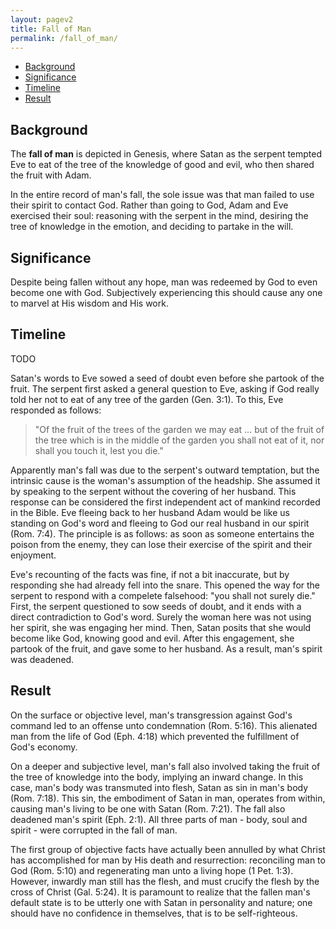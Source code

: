 ```yaml
---
layout: pagev2
title: Fall of Man
permalink: /fall_of_man/
---
```

- [Background](#background)
- [Significance](#significance)
- [Timeline](#timeline)
- [Result](#result)

## Background

The **fall of man** is depicted in Genesis, where Satan as the serpent tempted Eve to eat of the tree of the knowledge of good and evil, who then shared the fruit with Adam. 

In the entire record of man's fall, the sole issue was that man failed to use their spirit to contact God. Rather than going to God, Adam and Eve exercised their soul: reasoning with the serpent in the mind, desiring the tree of knowledge in the emotion, and deciding to partake in the will.

## Significance

Despite being fallen without any hope, man was redeemed by God to even become one with God. Subjectively experiencing this should cause any one to marvel at His wisdom and His work.

## Timeline
TODO

Satan's words to Eve sowed a seed of doubt even before she partook of the fruit. The serpent first asked a general question to Eve, asking if God really told her not to eat of any tree of the garden (Gen. 3:1). To this, Eve responded as follows:

>"Of the fruit of the trees of the garden we may eat ... but of the fruit of the tree which is in the middle of the garden you shall not eat of it, nor shall you touch it, lest you die."

Apparently man's fall was due to the serpent's outward temptation, but the intrinsic cause is the woman's assumption of the headship. She assumed it by speaking to the serpent without the covering of her husband. This response can be considered the first independent act of mankind recorded in the Bible. Eve fleeing back to her husband Adam would be like us standing on God's word and fleeing to God our real husband in our spirit (Rom. 7:4). The principle is as follows: as soon as someone entertains the poison from the enemy, they can lose their exercise of the spirit and their enjoyment.

Eve's recounting of the facts was fine, if not a bit inaccurate, but by responding she had already fell into the snare. This opened the way for the serpent to respond with a compelete falsehood: "you shall not surely die." First, the serpent questioned to sow seeds of doubt, and it ends with a direct contradiction to God's word. Surely the woman here was not using her spirit, she was engaging her mind. Then, Satan posits that she would become like God, knowing good and evil. After this engagement, she partook of the fruit, and gave some to her husband. As a result, man's spirit was deadened.

## Result

On the surface or objective level, man's transgression against God's command led to an offense unto condemnation (Rom. 5:16). This alienated man from the life of God (Eph. 4:18) which prevented the fulfillment of God's economy. 

On a deeper and subjective level, man's fall also involved taking the fruit of the tree of knowledge into the body, implying an inward change. In this case, man's body was transmuted into flesh, Satan as sin in man's body (Rom. 7:18). This sin, the embodiment of Satan in man, operates from within, causing man's living to be one with Satan (Rom. 7:21). The fall also deadened man's spirit (Eph. 2:1). All three parts of man - body, soul and spirit - were corrupted in the fall of man.

The first group of objective facts have actually been annulled by what Christ has accomplished for man by His death and resurrection: reconciling man to God (Rom. 5:10) and regenerating man unto a living hope (1 Pet. 1:3). However, inwardly man still has the flesh, and must crucify the flesh by the cross of Christ (Gal. 5:24). It is paramount to realize that the fallen man's default state is to be utterly one with Satan in personality and nature; one should have no confidence in themselves, that is to be self-righteous.


